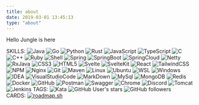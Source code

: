 ```yaml
---
title: about
date: 2019-03-01 13:45:13
type: "about"
---
```


Hello Jungle is here

SKILLS:
![Java](https://img.shields.io/badge/Java-%2322b8cf?style=flat-square&logo=java&logoColor=ffffff) ![Go](https://img.shields.io/badge/Go-%2322b8cf?style=flat-square&logo=go&logoColor=ffffff) ![Python](https://img.shields.io/badge/Python-%2322b8cf?style=flat-square&logo=python&logoColor=ffffff) ![Rust](https://img.shields.io/badge/Rust-%2322b8cf?style=flat-square&logo=rust&logoColor=ffffff) ![JavaScript](https://img.shields.io/badge/JavaScript-%2322b8cf?style=flat-square&logo=javascript&logoColor=ffffff) ![TypeScript](https://img.shields.io/badge/TypeScript-%2322b8cf?style=flat-square&logo=typescript&logoColor=ffffff) ![C](https://img.shields.io/badge/C-%2322b8cf?style=flat-square&logo=c&logoColor=ffffff) ![C++](https://img.shields.io/badge/C++-%2322b8cf?style=flat-square&logo=c++&logoColor=ffffff) ![Ruby](https://img.shields.io/badge/Ruby-%2322b8cf?style=flat-square&logo=ruby&logoColor=ffffff) ![Shell](https://img.shields.io/badge/Shell-%2322b8cf?style=flat-square&logo=gnu-bash&logoColor=ffffff) ![Spring](https://img.shields.io/badge/Spring-%2322b8cf?style=flat-square&logo=spring&logoColor=ffffff) ![SpringBoot](https://img.shields.io/badge/SpringBoot-%2322b8cf?style=flat-square&logo=springboot&logoColor=ffffff) ![SpringCloud](https://img.shields.io/badge/SpringCloud-%2322b8cf?style=flat-square&logo=springcloud&logoColor=ffffff) ![Netty](https://img.shields.io/badge/Netty-%2322b8cf?style=flat-square&logo=netty&logoColor=ffffff) ![RxJava](https://img.shields.io/badge/RxJava-%2322b8cf?style=flat-square&logo=reactivex&logoColor=ffffff) ![CSS3](https://img.shields.io/badge/CSS3-%2322b8cf?style=flat-square&logo=css3&logoColor=ffffff) ![HTML5](https://img.shields.io/badge/HTML5-%2322b8cf?style=flat-square&logo=html5&logoColor=ffffff) ![Svelte](https://img.shields.io/badge/Svelte-%2322b8cf?style=flat-square&logo=svelte&logoColor=ffffff) ![SvelteKit](https://img.shields.io/badge/SvelteKit-%2322b8cf?style=flat-square&logo=sveltekit&logoColor=ffffff) ![React](https://img.shields.io/badge/React-%2322b8cf?style=flat-square&logo=react&logoColor=ffffff) ![TailwindCSS](https://img.shields.io/badge/TailwindCSS-%2322b8cf?style=flat-square&logo=tailwindcss&logoColor=ffffff) ![NPM](https://img.shields.io/badge/NPM-%2322b8cf?style=flat-square&logo=npm&logoColor=ffffff) ![Nginx](https://img.shields.io/badge/Nginx-%2322b8cf?style=flat-square&logo=nginx&logoColor=ffffff) ![Git](https://img.shields.io/badge/Git-%2322b8cf?style=flat-square&logo=git&logoColor=ffffff) ![Maven](https://img.shields.io/badge/Maven-%2322b8cf?style=flat-square&logo=apache-maven&logoColor=ffffff) ![Linux](https://img.shields.io/badge/Linux-%2322b8cf?style=flat-square&logo=linux&logoColor=ffffff) ![Ubuntu](https://img.shields.io/badge/Ubuntu-%2322b8cf?style=flat-square&logo=ubuntu&logoColor=ffffff) ![WSL](https://img.shields.io/badge/WSL-%2322b8cf?style=flat-square&logo=wsl&logoColor=ffffff) ![Windows](https://img.shields.io/badge/Windows-%2322b8cf?style=flat-square&logo=windows&logoColor=ffffff) ![IDEA](https://img.shields.io/badge/IDEA-%2322b8cf?style=flat-square&logo=IntelliJ-IDEA&logoColor=ffffff) ![VisualStudioCode](https://img.shields.io/badge/VisualStudioCode-%2322b8cf?style=flat-square&logo=visualstudiocode&logoColor=ffffff) ![MarkDown](https://img.shields.io/badge/MarkDown-%2322b8cf?style=flat-square&logo=markdown&logoColor=ffffff) ![MySql](https://img.shields.io/badge/MySql-%2322b8cf?style=flat-square&logo=mysql&logoColor=ffffff) ![MongoDB](https://img.shields.io/badge/MongoDB-%2322b8cf?style=flat-square&logo=mongodb&logoColor=ffffff) ![Redis](https://img.shields.io/badge/Redis-%2322b8cf?style=flat-square&logo=redis&logoColor=ffffff) ![Docker](https://img.shields.io/badge/Docker-%2322b8cf?style=flat-square&logo=docker&logoColor=ffffff) ![GitHub](https://img.shields.io/badge/GitHub-%2322b8cf?style=flat-square&logo=github&logoColor=ffffff) ![Postman](https://img.shields.io/badge/Postman-%2322b8cf?style=flat-square&logo=postman&logoColor=ffffff) ![Swagger](https://img.shields.io/badge/Swagger-%2322b8cf?style=flat-square&logo=swagger&logoColor=ffffff) ![Chrome](https://img.shields.io/badge/Chrome-%2322b8cf?style=flat-square&logo=google-chrome&logoColor=ffffff) ![Discord](https://img.shields.io/badge/Discord-%2322b8cf?style=flat-square&logo=discord&logoColor=ffffff) ![Tomcat](https://img.shields.io/badge/Tomcat-%2322b8cf?style=flat-square&logo=apache-tomcat&logoColor=ffffff) ![Jenkins](https://img.shields.io/badge/Jenkins-%2322b8cf?style=flat-square&logo=jenkins&logoColor=ffffff)
TAGS:
![Kata](https://www.codewars.com/users/dgjungleP/badges/micro) ![GitHub User's stars](https://img.shields.io/github/stars/dgjungleP?affiliations=OWNER&style=social) ![GitHub followers](https://img.shields.io/github/followers/dgjungleP?style=social)  
CARDS:
[![roadmap.sh](https://api.roadmap.sh/v1-badge/tall/646ecd9df4193ae10b46f1f3?variant=dark&roadmaps=backend%2Cjava)](https://roadmap.sh)
